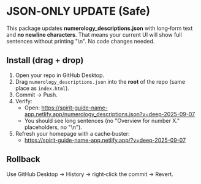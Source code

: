 # JSON‑ONLY UPDATE (Safe)

This package updates **numerology_descriptions.json** with long‑form text and **no newline characters**.
That means your current UI will show full sentences without printing "\n". No code changes needed.

## Install (drag + drop)
1) Open your repo in GitHub Desktop.
2) Drag `numerology_descriptions.json` into the **root** of the repo (same place as `index.html`).
3) Commit → Push.
4) Verify:
   - Open: https://spirit-guide-name-app.netlify.app/numerology_descriptions.json?v=deep-2025-09-07
   - You should see long sentences (no "Overview for number X." placeholders, no "\n").
5) Refresh your homepage with a cache‑buster:
   - https://spirit-guide-name-app.netlify.app/?v=deep-2025-09-07

## Rollback
Use GitHub Desktop → History → right‑click the commit → Revert.
